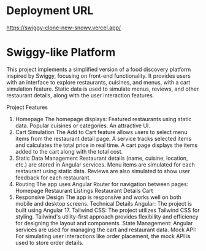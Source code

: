 # Deployment URL
https://swiggy-clone-new-snowy.vercel.app/

# Swiggy-like Platform
This project implements a simplified version of a food discovery platform inspired by Swiggy, focusing on front-end functionality. It provides users with an interface to explore restaurants, cuisines, and menus, with a cart simulation feature. Static data is used to simulate menus, reviews, and other restaurant details, along with the user interaction features.

Project Features
1. Homepage
    The homepage displays:
      Featured restaurants using static data.
      Popular cuisines or categories.
      An attractive UI.
2. Cart Simulation
      The Add to Cart feature allows users to select menu items from the restaurant detail page.
      A service tracks selected items and calculates the total price in real time.
      A cart page displays the items added to the cart along with the total cost.
3. Static Data Management
     Restaurant details (name, cuisine, location, etc.) are stored in Angular services.
     Menu items are simulated for each restaurant using static data.
     Reviews are also simulated to show user feedback for each restaurant.
4. Routing
     The app uses Angular Router for navigation between pages:
      Homepage
      Restaurant Listings
      Restaurant Details
      Cart
5. Responsive Design
    The app is responsive and works well on both mobile and desktop screens.
      Technical Details
        Angular: The project is built using Angular 17.
        Tailwind CSS: The project utilizes Tailwind CSS for styling.
        Tailwind's utility-first approach provides flexibility and
        efficiency for designing the layout and components.
        State Management: Angular services are used for managing the cart and restaurant data.
        Mock API: For simulating user interactions like order placement, the mock API is used to store order details.
   
